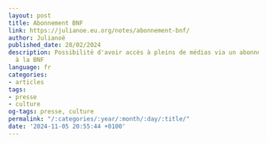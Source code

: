 ```yaml
---
layout: post
title: Abonnement BNF
link: https://julianoe.eu.org/notes/abonnement-bnf/
author: Julianoë
published_date: 28/02/2024
description: Possibilité d'avoir accès à pleins de médias via un abonnement unique
  à la BNF
language: fr
categories:
- articles
tags:
- presse
- culture
og-tags: presse, culture
permalink: "/:categories/:year/:month/:day/:title/"
date: '2024-11-05 20:55:44 +0100'
---
```

